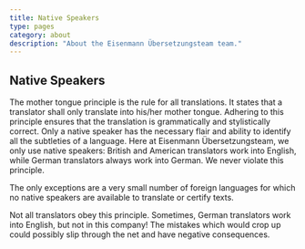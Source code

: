 ```yaml
---
title: Native Speakers
type: pages
category: about
description: "About the Eisenmann Übersetzungsteam team."
---
```


## Native Speakers

The mother tongue principle is the rule for all translations. It states that a translator shall only translate into his/her mother tongue. Adhering to this principle ensures that the translation is grammatically and stylistically correct. Only a native speaker has the necessary flair and ability to identify all the subtleties of a language. Here at Eisenmann Übersetzungsteam, we only use native speakers: British and American translators work into English, while German translators always work into German. We never violate this principle.

The only exceptions are a very small number of foreign languages for which no native speakers are available to translate or certify texts.

Not all translators obey this principle. Sometimes, German translators work into English, but not in this company! The mistakes which would crop up could possibly slip through the net and have negative consequences.